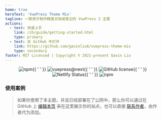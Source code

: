 ```yaml
---
home: true
heroText: 'VuePress Theme Mix'
tagline: 一款用于制作精美文档或笔记的 VuePress 2 主题
actions:
  - text: 快速上手
    link: /zh/guide/getting-started.html
    type: primary
  - text: 在 GitHub 中打开
    link: https://github.com/gavinliu6/vuepress-theme-mix
    type: secondary
footer: MIT Licensed | Copyright © 2021-present Gavin Liu
---
```


<p class="badges">
  <a href="https://www.npmjs.com/package/vuepress-theme-mix" target="_blank" rel="noopener noreferrer"><img src="https://badgen.net/npm/v/vuepress-theme-mix/next" alt="npm" ></a>{{ ' ' }}
  <a href="https://v2.vuepress.vuejs.org/zh/" target="_blank" rel="noopener noreferrer"><img src="https://img.shields.io/badge/vuepress-v2.0.0--beta.64-3eaf7e" alt="vuepress@next" /></a>{{ ' ' }}
  <a href="https://github.com/gavinliu6/vuepress-theme-mix" target="_blank" rel="noopener noreferrer"><img src="https://img.shields.io/github/license/gavinliu6/vuepress-theme-mix" alt="GitHub license" ></a>{{ ' ' }}
  <a href="https://app.netlify.com/sites/vuepress-theme-mix/deploys" target="_blank" rel="noopener noreferrer"><img src="https://api.netlify.com/api/v1/badges/1c7f6ca5-685b-463c-ab12-66b4d89c2eb7/deploy-status" alt="Netlify Status" ></a>{{ ' ' }}
  <a href="https://www.npmjs.com/package/vuepress-theme-mix" target="_blank" rel="noopener noreferrer"><img src="https://img.shields.io/npm/dt/vuepress-theme-mix" alt="npm" ></a>
</p>

### 使用案例

> 如果你使用了本主题，并且已经部署在了公网中，那么你可以通过在 GitHub 上 [编辑本页](https://github.com/gavinliu6/vuepress-theme-mix/edit/main/docs/zh/README.md) 来在这里展示你的站点，也可以直接 <a href="mailto:hello@gavinliu.me">联系作者</a>，由作者代为添加。

<style scoped>
  .badges {
    text-align: center;
  }

  .badges a {
    border: none !important;
  }
  .badges img {
    display: inline-block;
  }
</style>
